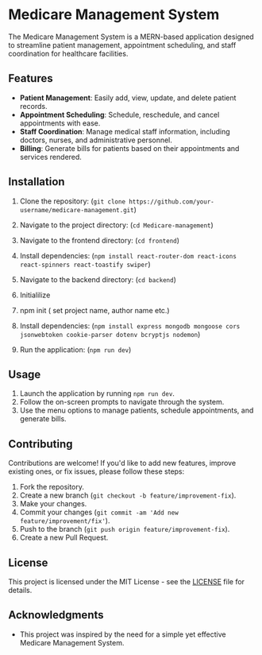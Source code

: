 # Medicare Management System

The Medicare Management System is a MERN-based application designed to streamline patient management, appointment scheduling, and staff coordination for healthcare facilities.


## Features

- **Patient Management**: Easily add, view, update, and delete patient records.
- **Appointment Scheduling**: Schedule, reschedule, and cancel appointments with ease.
- **Staff Coordination**: Manage medical staff information, including doctors, nurses, and administrative personnel.
- **Billing**: Generate bills for patients based on their appointments and services rendered.

## Installation

1. Clone the repository:
    (`git clone https://github.com/your-username/medicare-management.git`)
   
2. Navigate to the project directory:
    (`cd Medicare-management`) 

3. Navigate to the frontend directory:
    (`cd frontend`)

4. Install dependencies:
    (`npm install react-router-dom react-icons react-spinners react-toastify swiper`)
   
5. Navigate to the backend directory:
    (`cd backend`)
   
6. Initialilize
7. npm init ( set project name, author name etc.)

8. Install dependencies:
    (`npm install express mongodb mongoose cors jsonwebtoken cookie-parser dotenv bcryptjs nodemon`)

9. Run the application:
   (`npm run dev`)

   
## Usage

1. Launch the application by running `npm run dev`.
2. Follow the on-screen prompts to navigate through the system.
3. Use the menu options to manage patients, schedule appointments, and generate bills.

## Contributing

Contributions are welcome! If you'd like to add new features, improve existing ones, or fix issues, please follow these steps:

1. Fork the repository.
2. Create a new branch (`git checkout -b feature/improvement-fix`).
3. Make your changes.
4. Commit your changes (`git commit -am 'Add new feature/improvement/fix'`).
5. Push to the branch (`git push origin feature/improvement-fix`).
6. Create a new Pull Request.

## License

This project is licensed under the MIT License - see the [LICENSE](LICENSE) file for details.

## Acknowledgments

- This project was inspired by the need for a simple yet effective Medicare Management System.

   





